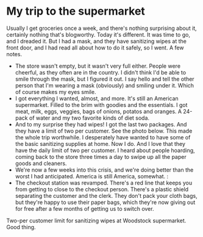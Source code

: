 # My trip to the supermarket
Usually I get groceries once a week, and there's nothing surprising about it, certainly nothing that's blogworthy. Today it's different. It was time to go, and I dreaded it. But I had a mask, and they have sanitizing wipes at the front door, and I had read all about how to do it safely, so I went. A few notes. 
* The store wasn't empty, but it wasn't very full either. People were cheerful, as they often are in the country. I didn't think I'd be able to smile through the mask, but I figured it out. I say hello and tell the other person that I'm wearing a mask (obviously) and smiling under it. Which of course makes my eyes smile. 
* I got everything I wanted, almost, and more. It's still an American supermarket. Filled to the brim with goodies and the essentials. I got meat, milk, eggs, veggies, bags of onions, potatos and oranges. A 24-pack of water and my two favorite kinds of diet soda. 
* And to my surprise they had wipes! I got the last two packages. And they have a limit of two per customer. See the photo below. This made the whole trip worthwhile. I desperately have wanted to have some of the basic sanitizing supplies at home. Now I do. And I love that they have the daily limit of two per customer. I heard about people hoarding, coming back to the store three times a day to swipe up all the paper goods and cleaners. 
* We're now a few weeks into this crisis, and we're doing better than the worst I had anticipated. America is still America, somewhat. :
* The checkout station was revamped. There's a red line that keeps you from getting to close to the checkout person. There's a plastic shield separating the customer and the clerk. They don't pack your cloth bags, but they're happy to use their paper bags, which they're now giving out for free after a few months of getting us to switch over. 

Two-per customer limit for sanitizing wipes at Woodstock supermarket. Good thing.

